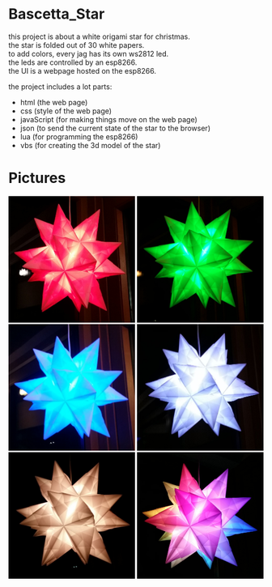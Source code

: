 # Bascetta_Star
this project is about a white origami star for christmas.<br>
the star is folded out of 30 white papers.<br>
to add colors, every jag has its own ws2812 led.<br>
the leds are controlled by an esp8266.<br>
the UI is a webpage hosted on the esp8266.<br>

the project includes a lot parts:
 - html (the web page)
 - css (style of the web page)
 - javaScript (for making things move on the web page)
 - json (to send the current state of the star to the browser)
 - lua (for programming the esp8266)
 - vbs (for creating the 3d model of the star) 

# Pictures

<img src="https://raw.githubusercontent.com/janitz/Bascetta_Star/master/pictures/red_0.jpeg" width="250" height="250">
<img src="https://raw.githubusercontent.com/janitz/Bascetta_Star/master/pictures/green_0.jpeg" width="250" height="250">
<img src="https://raw.githubusercontent.com/janitz/Bascetta_Star/master/pictures/blue_0.jpeg" width="250" height="250">
<img src="https://raw.githubusercontent.com/janitz/Bascetta_Star/master/pictures/white_0.jpeg" width="250" height="250">
<img src="https://raw.githubusercontent.com/janitz/Bascetta_Star/master/pictures/white_1.jpeg" width="250" height="250">
<img src="https://raw.githubusercontent.com/janitz/Bascetta_Star/master/pictures/rainbow_0.jpeg" width="250" height="250">

